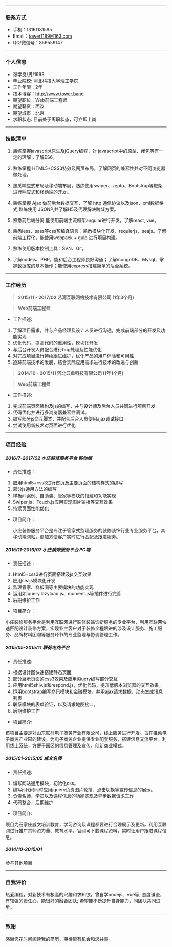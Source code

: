  ---
### 联系方式

- 手机：13161181595                                      
- Email：tower1189@163.com
- QQ/微信号：859559147

---

### 个人信息

 - 张学良/男/1993 
 - 毕业院校: 河北科技大学理工学院 
 - 工作年限：2年
 - 技术博客：http://www.tower.band
 - 期望职位：Web前端工程师
 - 期望薪资：面议
 - 期望城市：北京
 - 求职状态:  目前处于离职状态，可立即上岗

---
### 技能清单
 1. 熟练掌握javascript原生及jQuery编程，对 javascript中的原型、闭包等有一定的理解；了解ES6。

 2. 熟练掌握 HTML5+CSS3特效及网页布局，了解网页的兼容性并对不同浏览器做处理。

 3. 熟悉响应式布局及移动端布局，熟练使用swiper、zepto、Bootstrap等框架进行响应式和移动端的开发。    

 4. 熟练掌握 Ajax 做前后台数据交互，了解 http 通信协议以及json、xml数据格式;熟练使用 JSONP,并了解H5及代理解决跨域方案。

 5. 熟悉前后端分离,能使用前端主流框架angular进行开发，了解react, vue。

 6. 熟悉less、sass等css预编译语言；熟悉模块化开发，requierjs，seajs。了解前端工程化，能使用webpack + gulp 进行项目构建。

 7. 熟练使用版本控制工具：SVN、Git。

 8. 了解nodejs、PHP，能和后台工程师良好沟通；了解mongoDB、Mysql，掌握数据库的基本操作；能使用express搭建简单的后台系统。





---
### 工作经历
> **2015/11 - 2017/02 艺湾互联网络技术有限公司 (1年3个月)**
  
> **Web前端工程师**

- 工作描述:
 1. 了解项目需求，并与产品经理及设计人员进行沟通，完成前端部分的开发及功能实现
 2. 优化代码，提高代码的重用性，模块化开发
 3. 与后台开发人员配合进行bug处理及性能优化
 4. 对完成项目进行持续跟进维护，优化产品的用户体验和可用性
 5. 追踪前端技术的发展，结合实际应用需求进行技术的改进与创新


> **2014/10 - 2015/11  河北云鱼科技有限公司 (1年1个月)**

> **Web前端工程师**

- 工作描述: 

 1. 完成前端页面架构及js的编写，并与设计师及后台人员共同进行项目开发
 2. 代码优化并进行多浏览器兼容性调试。
 3. 编写部分js交互脚本，并配合后台人员使用ajax调试接口
 4. 尝试使用新技术对页面进行优化

---
### 项目经验

##### 2016/7-2017/02 小庄装修服务平台  移动端
- 责任描述：
 1. 应用html5+css3进行首页及主要页面的结构样式的编写
 2. 部分js通用方法的编写
 3. 样板间案例、自助装、管家等模块的搭建和功能实现
 4. Swiper.js、Touch.js应用实现图片轮播等交互效果
 5. 持续页面性能优化
- 项目简介：

  小庄装修服务平台是专注于管家式监理服务的装修装饰行业专业服务平台，其移动端网站，更加方便客户实时进行匹配及跟进服务。

##### 2015/11-2016/07 小庄装修服务平台 PC端
- 责任描述：
 1. Html5+css3进行页面搭建及js交互效果
 2. 应用seajs模块化开发
 3. 监理管家、样板间等主要模块的功能实现
 4. 运用如jquery.lazyload.js、moment.js等插件进行完善
 5. 后期维护工作


- 项目简介：

 小庄装修服务平台是利用互联网进行装修装饰诊断服务的专业平台，利用互联网快速匹配设计装修方案，实现业主客户对于装修全程跟进的涉及设计服务、施工服务、品牌材料团购等服务环节的专业监理与协调管理工作。

##### 2015/05-2015/11  联荷电商平台
- 责任描述: 
 1. 根据设计图快速搭建静态页面;
 2. 部分展示页面的css3效果及应用jQuery编写部分交互
 3. 应用html5shiv.js和respond.js，优化代码，提升低版本浏览器的交互效果。
 4. 运用bootstrap编写商讯模块和金融模块，并用ajax请求数据，动态生成讯息列表
 5. 联系模块的表单验证，以及请求地图接口。
 6. 后期维护工作
  
-  项目简介: 

 该项目主要是对山东联荷电子商务产业有限公司，线上服务进行开发。旨在推动电子商务产业园的建设，为电子商务企业提供专业配套服务，搭建信息交流平台。利用线上系统，方便于园区的信息管理及宣传，创新商业模式。


##### 2015/01-2015/05  威文名师 
- 责任描述: 
 1. 编写网站通用模块，初始化css。
 2. 编写js代码同时应用jquery负责图片轮播、点击切换等宣传信息的展示。
 3. 负责名师、学员以及课程信息的功能实现及异步数据请求工作
 4. 代码整合，后期维护


+  项目简介:

 项目为石家庄威文培训教育，学习咨询及课程都要进行合理展示及更新。利用互联网进行推广其师资力量、教育水平，官网可下载课程资料，实时让用户跟进课程信息。


##### 2014/10-2015/01  

参与其他项目

---

### 自我评价
热爱编程，对新技术有极高的兴趣和求知欲，曾自学nodejs、vue等;
态度谦逊，有较强的责任心，能很好的融合团队;
希望能不断提升自身能力，同团队共同进步。

---
### 致谢
感谢您花时间阅读我的简历，期待能有机会和您共事。
